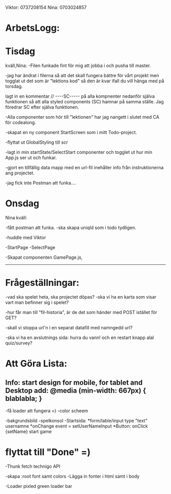 Viktor: 0737208154
Nina: 0703024857

# ArbetsLogg:
# Tisdag 
kväll,Nina:
-Filen funkade fint för mig att jobba i och pusha till master.

-jag har ändrat i filerna så att det skall fungera bättre för vårt projekt men togglat ut det som är "lektions kod" så den är kvar ifall du vill hänga med på torsdag.

lagt in en kommentar // ----SC----- på alla kompnenter nedanför själva funktionen så att alla styled components (SC) hamnar på samma ställe. Jag föredrar SC efter själva funktionen.

-Alla componenter som hör till "lektionen" har jag nangett i slutet med CA för codealong.

-skapat en ny component StartScreen som i mitt Todo-project.

-flyttat ut GlobalStyling till scr

-lagt  in min startState/SelectStart componenter och togglet ut hur min App.js ser ut och funkar.

-gjort en tillfällig data mapp med en url-fil inehåller info från instruktionerna ang projectet.

-jag fick inte Postman att funka....

# Onsdag
Nina kväll:

-fått postman att funka.
-ska skapa uniqId som i todo tydligen.

-huddle med Viktor 

-StartPage
-SelectPage

-Skapat componenten GamePage.js, 




--------------------------------------------
# Frågeställningar:
-vad ska spelet heta, ska projectet döpas?
-ska vi ha en karta som visar vart man befinner sig i spelet?

-hur får man till "fil-historia", är de det som händer med POST istället för GET?

-skall vi stoppa url'n i en separat datafill med namngedd url?

-ska vi ha en avslutnings sida: hurra du vann! och en restart knapp alal quiz/survey?

# Att Göra Lista:
Info:
start design for mobile,
for tablet and Desktop add:
@media (min-width: 667px) {
    blablabla;
    }
-------------------------------
-få loader att fungera =)
-color scheem

-bakgrundsbild
-spelkonsol
-Startsida: 
  *form/lable/input type "text" usernamne
  *onChange event = setUserNameInput
  *Button: onClick {setName} start game



# flyttat till "Done" =)
-Thunk fetch technigo API 

-skapa :root font samt colors
-Lägga in fonter i html samt i body

-Loader pixled green loader bar




